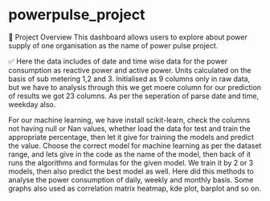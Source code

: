 # powerpulse_project
📌 Project Overview This dashboard allows users to explore about power supply of one organisation as the name of power pulse project.

✅ Here the data includes of date and time wise data for the power consumption as reactive power and active power. Units calculated on the basis of sub metering 1,2 and 3.
Initialised as 9 columns only in raw data, but we have to analysis through this we get moere column for our prediction of results we got 23 columns. As per the seperation
of parse date and time, weekday also.

For our machine learning, we have install scikit-learn, check the columns not having null or Nan values, whether load the data for test and train the appropriate percentage,
then let it give for training the models and predict the value.
Choose the correct model for machine learning as per the dataset range, and lets give in the code as the name of the model, then back of it runs the algorithms and formulas 
for the given model.  We train it by 2 or 3 models, then also predict the best model as well.
Here did this methods to analyse the power consumption of daily, weekly and monthly basis.
Some graphs also used as correlation matrix heatmap, kde plot, barplot and so on.

